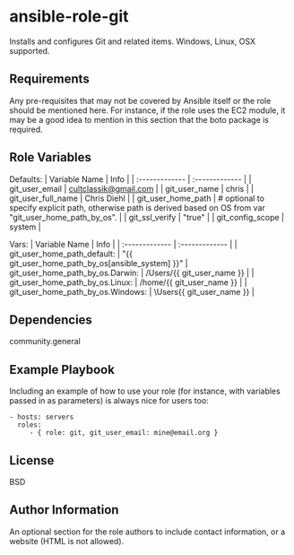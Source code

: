 ansible-role-git
=========

Installs and configures Git and related items. Windows, Linux, OSX supported.

Requirements
------------

Any pre-requisites that may not be covered by Ansible itself or the role should be mentioned here. For instance, if the role uses the EC2 module, it may be a good idea to mention in this section that the boto package is required.

Role Variables
--------------

Defaults:
| Variable Name       | Info     |
| :------------- | :------------- |
| git_user_email | cultclassik@gmail.com |
| git_user_name | chris |
| git_user_full_name | Chris Diehl |
| git_user_home_path | # optional to specify explicit path, otherwise path is derived based on OS from var "git_user_home_path_by_os". |
| git_ssl_verify | "true" |
| git_config_scope | system |

Vars:
| Variable Name       | Info     |
| :------------- | :------------- |
| git_user_home_path_default: | "{{ git_user_home_path_by_os[ansible_system] }}"
| git_user_home_path_by_os.Darwin: | /Users/{{ git_user_name }} |
| git_user_home_path_by_os.Linux: | /home/{{ git_user_name }} |
| git_user_home_path_by_os.Windows: | \Users\{{ git_user_name }} |

Dependencies
------------

community.general

Example Playbook
----------------

Including an example of how to use your role (for instance, with variables passed in as parameters) is always nice for users too:

    - hosts: servers
      roles:
         - { role: git, git_user_email: mine@email.org }

License
-------

BSD

Author Information
------------------

An optional section for the role authors to include contact information, or a website (HTML is not allowed).
